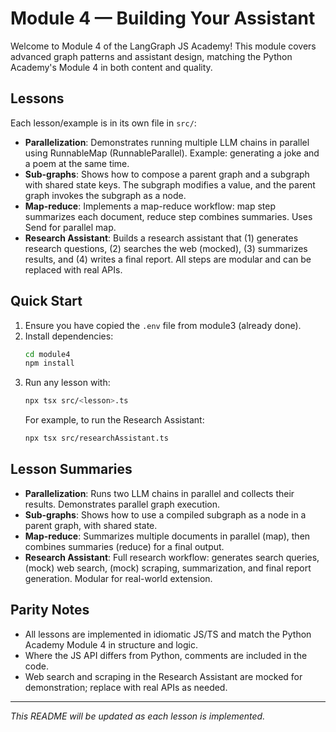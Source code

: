 # Module 4 — Building Your Assistant

Welcome to Module 4 of the LangGraph JS Academy! This module covers advanced graph patterns and assistant design, matching the Python Academy's Module 4 in both content and quality.

## Lessons

Each lesson/example is in its own file in `src/`:

- **Parallelization**: Demonstrates running multiple LLM chains in parallel using RunnableMap (RunnableParallel). Example: generating a joke and a poem at the same time.
- **Sub-graphs**: Shows how to compose a parent graph and a subgraph with shared state keys. The subgraph modifies a value, and the parent graph invokes the subgraph as a node.
- **Map-reduce**: Implements a map-reduce workflow: map step summarizes each document, reduce step combines summaries. Uses Send for parallel map.
- **Research Assistant**: Builds a research assistant that (1) generates research questions, (2) searches the web (mocked), (3) summarizes results, and (4) writes a final report. All steps are modular and can be replaced with real APIs.

## Quick Start

1. Ensure you have copied the `.env` file from module3 (already done).
2. Install dependencies:
   ```sh
   cd module4
   npm install
   ```
3. Run any lesson with:
   ```sh
   npx tsx src/<lesson>.ts
   ```
   For example, to run the Research Assistant:
   ```sh
   npx tsx src/researchAssistant.ts
   ```

## Lesson Summaries

- **Parallelization**: Runs two LLM chains in parallel and collects their results. Demonstrates parallel graph execution.
- **Sub-graphs**: Shows how to use a compiled subgraph as a node in a parent graph, with shared state.
- **Map-reduce**: Summarizes multiple documents in parallel (map), then combines summaries (reduce) for a final output.
- **Research Assistant**: Full research workflow: generates search queries, (mock) web search, (mock) scraping, summarization, and final report generation. Modular for real-world extension.

## Parity Notes

- All lessons are implemented in idiomatic JS/TS and match the Python Academy Module 4 in structure and logic.
- Where the JS API differs from Python, comments are included in the code.
- Web search and scraping in the Research Assistant are mocked for demonstration; replace with real APIs as needed.

---

_This README will be updated as each lesson is implemented._ 